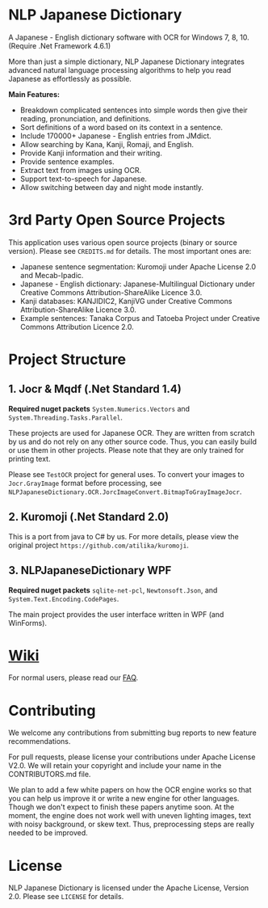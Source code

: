 # NLP Japanese Dictionary
A Japanese - English dictionary software with OCR for Windows 7, 8, 10. (Require .Net Framework 4.6.1)

More than just a simple dictionary, NLP Japanese Dictionary integrates advanced natural language processing algorithms to help you read Japanese as effortlessly as possible.

**Main Features:**
- Breakdown complicated sentences into simple words then give their reading, pronunciation, and definitions.
- Sort definitions of a word based on its context in a sentence.
- Include 170000+ Japanese - English entries from JMdict.
- Allow searching by Kana, Kanji, Romaji, and English. 
- Provide Kanji information and their writing.
- Provide sentence examples.
- Extract text from images using OCR.
- Support text-to-speech for Japanese.
- Allow switching between day and night mode instantly.

# 3rd Party Open Source Projects
This application uses various open source projects (binary or source version). Please see `CREDITS.md` for details. The most important ones are:
- Japanese sentence segmentation: Kuromoji under Apache License 2.0 and Mecab-Ipadic.
- Japanese - English dictionary: Japanese-Multilingual Dictionary under Creative Commons Attribution-ShareAlike Licence 3.0.
- Kanji databases: KANJIDIC2, KanjiVG under Creative Commons Attribution-ShareAlike Licence 3.0.
- Example sentences: Tanaka Corpus and Tatoeba Project under Creative Commons Attribution Licence 2.0.

# Project Structure
## 1. Jocr & Mqdf (.Net Standard 1.4)
**Required nuget packets** `System.Numerics.Vectors` and `System.Threading.Tasks.Parallel`.

These projects are used for Japanese OCR. They are written from scratch by us and do not rely on any other source code. Thus, you can easily build or use them in other projects. Please note that they are only trained for printing text.

 Please see `TestOCR` project for general uses. To convert your images to `Jocr.GrayImage` format before processing, see `NLPJapaneseDictionary.OCR.JorcImageConvert.BitmapToGrayImageJocr`.

## 2. Kuromoji (.Net Standard 2.0)
This is a port from java to C# by us. For more details, please view the original project `https://github.com/atilika/kuromoji`.

## 3. NLPJapaneseDictionary WPF
**Required nuget packets** `sqlite-net-pcl`, `Newtonsoft.Json`, and `System.Text.Encoding.CodePages`.

The main project provides the user interface written in WPF (and WinForms). 

# [Wiki](https://github.com/AnkiUniversal/NLP-Japanese-Dictionary/wiki)
For normal users, please read our [FAQ](https://github.com/AnkiUniversal/NLP-Japanese-Dictionary/wiki/Users'-FAQ).

# Contributing
We welcome any contributions from submitting bug reports to new feature recommendations. 

For pull requests, please license your contributions under Apache License V2.0. We will retain your copyright and include your name in the CONTRIBUTORS.md file.

We plan to add a few white papers on how the OCR engine works so that you can help us improve it or write a new engine for other languages. Though we don't expect to finish these papers anytime soon. At the moment, the engine does not work well with uneven lighting images, text with noisy background, or skew text. Thus, preprocessing steps are really needed to be improved.

# License
NLP Japanese Dictionary is licensed under the Apache License, Version 2.0. Please see `LICENSE` for details.

